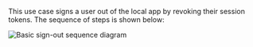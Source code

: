 This use case signs a user out of the local app by revoking
their session tokens. The sequence of steps is shown below:

<div class="common-image-format">

![Basic sign-out sequence diagram](/img/oie-embedded-sdk/oie-embedded-sdk-use-case-simple-sign-out-seq.png)

 </div>
